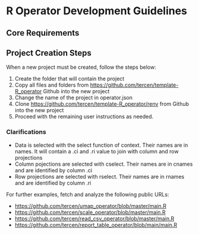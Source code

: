 # R Operator Development Guidelines

## Core Requirements

## Project Creation Steps

When a new project must be created, follow the steps below:
1. Create the folder that will contain the project
2. Copy all files and folders from https://github.com/tercen/template-R_operator Github into the new project
3. Change the name of the project in operator.json
4. Clone https://github.com/tercen/template-R_operator/renv from Github into the new project
5. Proceed with the remaining user instructions as needed.

### Clarifications

- Data is selected with the select function of context. Their names are in names. It will contain a .ci and .ri value to join with column and row projections
- Column pojections are selected with cselect. Their names are in cnames and are identified by column .ci
- Row projections are selected with rselect. Their names are in rnames and are identified by column .ri

For further examples, fetch and analyze the following public URLs:
- https://github.com/tercen/umap_operator/blob/master/main.R
- https://github.com/tercen/scale_operator/blob/master/main.R
- https://github.com/tercen/read_csv_operator/blob/master/main.R
- https://github.com/tercen/report_table_operator/blob/main/main.R